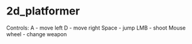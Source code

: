 # 2d_platformer

Controls:
A - move left
D - move right
Space - jump
LMB - shoot
Mouse wheel - change weapon